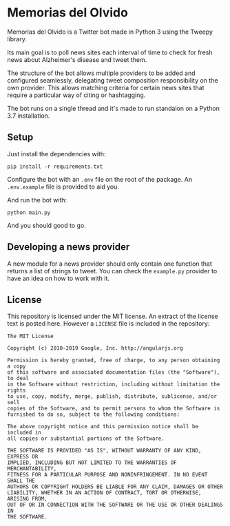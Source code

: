 # Memorias del Olvido

Memorias del Olvido is a Twitter bot made in Python 3 using the Tweepy library.

Its main goal is to poll news sites each interval of time to check for fresh news about Alzheimer's disease and tweet them.

The structure of the bot allows multiple providers to be added and configured seamlessly, delegating tweet composition responsibility on the own provider. This allows matching criteria for certain news sites that require a particular way of citing or hashtagging.

The bot runs on a single thread and it's made to run standalon on a Python 3.7 installation.

## Setup

Just install the dependencies with:

`pip install -r requirements.txt`

Configure the bot with an `.env` file on the root of the package. An `.env.example` file is provided to aid you.

And run the bot with:

`python main.py`

And you should good to go.

## Developing a news provider

A new module for a news provider should only contain one function that returns a list of strings to tweet. You can check the `example.py` provider to have an idea on how to work with it.

## License

This repository is licensed under the MIT license. An extract of the license text is posted here. However a `LICENSE` file is included in the repository:

```
The MIT License

Copyright (c) 2010-2019 Google, Inc. http://angularjs.org

Permission is hereby granted, free of charge, to any person obtaining a copy
of this software and associated documentation files (the "Software"), to deal
in the Software without restriction, including without limitation the rights
to use, copy, modify, merge, publish, distribute, sublicense, and/or sell
copies of the Software, and to permit persons to whom the Software is
furnished to do so, subject to the following conditions:

The above copyright notice and this permission notice shall be included in
all copies or substantial portions of the Software.

THE SOFTWARE IS PROVIDED "AS IS", WITHOUT WARRANTY OF ANY KIND, EXPRESS OR
IMPLIED, INCLUDING BUT NOT LIMITED TO THE WARRANTIES OF MERCHANTABILITY,
FITNESS FOR A PARTICULAR PURPOSE AND NONINFRINGEMENT. IN NO EVENT SHALL THE
AUTHORS OR COPYRIGHT HOLDERS BE LIABLE FOR ANY CLAIM, DAMAGES OR OTHER
LIABILITY, WHETHER IN AN ACTION OF CONTRACT, TORT OR OTHERWISE, ARISING FROM,
OUT OF OR IN CONNECTION WITH THE SOFTWARE OR THE USE OR OTHER DEALINGS IN
THE SOFTWARE.
```